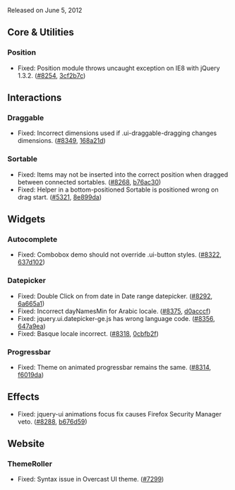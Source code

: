 <script>{
	"title": "jQuery UI 1.8.21 Changelog"
}</script>

Released on June 5, 2012

## Core &amp; Utilities

### Position

* Fixed: Position module throws uncaught exception on IE8 with jQuery 1.3.2. ([#8254](http://bugs.jqueryui.com/ticket/8254), [3cf2b7c](https://github.com/jquery/jquery-ui/commit/3cf2b7c45facd0e01edbaeec74082382f1da1499))

## Interactions

### Draggable

* Fixed: Incorrect dimensions used if .ui-draggable-dragging changes dimensions. ([#8349](http://bugs.jqueryui.com/ticket/8349), [168a21d](https://github.com/jquery/jquery-ui/commit/168a21d5ef3e0df0f03aa860ae798a8f7de35210))

### Sortable

* Fixed: Items may not be inserted into the correct position when dragged between connected sortables. ([#8268](http://bugs.jqueryui.com/ticket/8268), [b76ac30](https://github.com/jquery/jquery-ui/commit/b76ac3057fbb9040481b4217743a4a4f5df2a5c2))
* Fixed: Helper in a bottom-positioned Sortable is positioned wrong on drag start. ([#5321](http://bugs.jqueryui.com/ticket/5321), [8e899da](https://github.com/jquery/jquery-ui/commit/8e899dab6cd1fc410bbda0e7c88cdf1a1c8e9764))

## Widgets

### Autocomplete

* Fixed: Combobox demo should not override .ui-button styles. ([#8322](http://bugs.jqueryui.com/ticket/8322), [637d102](https://github.com/jquery/jquery-ui/commit/637d102e59b4b8e6bf4f631bdbe8d298e5874f63))

### Datepicker

* Fixed: Double Click on from date in Date range datepicker. ([#8292](http://bugs.jqueryui.com/ticket/8292), [6a665a1](https://github.com/jquery/jquery-ui/commit/6a665a1377fd62306c6fb4ff96613fe31964ecf4))
* Fixed: Incorrect dayNamesMin for Arabic locale. ([#8375](http://bugs.jqueryui.com/ticket/8375), [d0acccf](https://github.com/jquery/jquery-ui/commit/d0acccf3cc53a7759db4798c2998029586b032a3))
* Fixed: jquery.ui.datepicker-ge.js has wrong language code. ([#8356](http://bugs.jqueryui.com/ticket/8356), [647a9ea](https://github.com/jquery/jquery-ui/commit/647a9eab585edaaaf8c7165bde45c39eff23cfae))
* Fixed: Basque locale incorrect. ([#8318](http://bugs.jqueryui.com/ticket/8318), [0cbfb2f](https://github.com/jquery/jquery-ui/commit/0cbfb2ff7060c8c53d6fd4e094f5965ea8667414))

### Progressbar

* Fixed: Theme on animated progressbar remains the same. ([#8314](http://bugs.jqueryui.com/ticket/8314), [f6019da](https://github.com/jquery/jquery-ui/commit/f6019dad4d523dd89b55800aec47e601fbd20c1c))

## Effects

* Fixed: jquery-ui animations focus fix causes Firefox Security Manager veto. ([#8288](http://bugs.jqueryui.com/ticket/8288), [b676d59](https://github.com/jquery/jquery-ui/commit/b676d5956137d8bc35087e3160813a025be436d0))

## Website

### ThemeRoller

* Fixed: Syntax issue in Overcast UI theme. ([#7299](http://bugs.jqueryui.com/ticket/7299))
